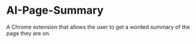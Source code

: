 # AI-Page-Summary
A Chrome extension that allows the user to get a worded summary of the page they are on.
